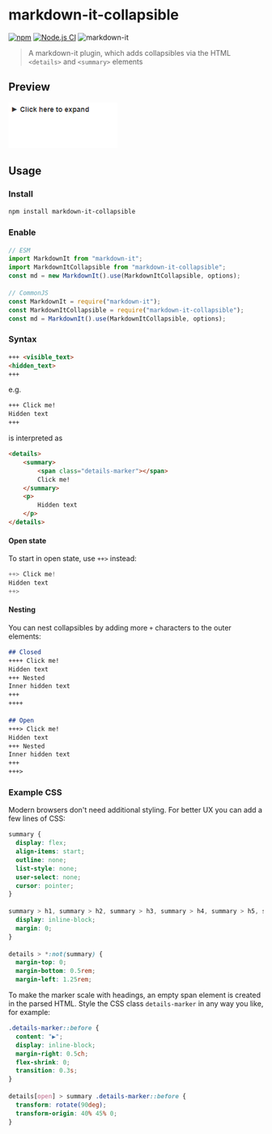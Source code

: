 # markdown-it-collapsible

[![npm](https://img.shields.io/npm/v/markdown-it-collapsible)](https://www.npmjs.com/package/markdown-it-collapsible) [![Node.js CI](https://github.com/Bioruebe/markdown-it-collapsible/actions/workflows/node.js.yml/badge.svg)](https://github.com/Bioruebe/markdown-it-collapsible/actions/workflows/node.js.yml) ![markdown-it](https://img.shields.io/npm/dependency-version/markdown-it-collapsible/peer/markdown-it)

> A markdown-it plugin, which adds collapsibles via the HTML `<details>` and `<summary>` elements

## Preview

![preview](docs/preview.png)

## Usage

### Install

```bash
npm install markdown-it-collapsible
```

### Enable

```js
// ESM
import MarkdownIt from "markdown-it";
import MarkdownItCollapsible from "markdown-it-collapsible";
const md = new MarkdownIt().use(MarkdownItCollapsible, options);

// CommonJS
const MarkdownIt = require("markdown-it");
const MarkdownItCollapsible = require("markdown-it-collapsible");
const md = MarkdownIt().use(MarkdownItCollapsible, options);
```

### Syntax

```md
+++ <visible_text>
<hidden_text>
+++
```

e.g.

```md
+++ Click me!
Hidden text
+++
```

is interpreted as

```html
<details>
    <summary>
        <span class="details-marker"></span>
        Click me!
    </summary>
    <p>
        Hidden text
    </p>
</details>
```

#### Open state

To start in open state, use `++>` instead:

```js
++> Click me!
Hidden text
++>
```

#### Nesting

You can nest collapsibles by adding more `+` characters to the outer elements:

```md
## Closed
++++ Click me!
Hidden text
+++ Nested
Inner hidden text
+++
++++

## Open
+++> Click me!
Hidden text
+++ Nested
Inner hidden text
+++
+++>
```

### Example CSS

Modern browsers don't need additional styling. For better UX you can add a few lines of CSS:

```css
summary {
  display: flex;
  align-items: start;
  outline: none;
  list-style: none;
  user-select: none;
  cursor: pointer;
}

summary > h1, summary > h2, summary > h3, summary > h4, summary > h5, summary > h6 {
  display: inline-block;
  margin: 0;
}

details > *:not(summary) {
  margin-top: 0;
  margin-bottom: 0.5rem;
  margin-left: 1.25rem;
```

To make the marker scale with headings, an empty span element is created in the parsed HTML. Style the CSS class `details-marker` in any way you like, for example: 

```css
.details-marker::before {
  content: "▶︎";
  display: inline-block;
  margin-right: 0.5ch;
  flex-shrink: 0;
  transition: 0.3s;
}

details[open] > summary .details-marker::before {
  transform: rotate(90deg);
  transform-origin: 40% 45% 0;
}
```
